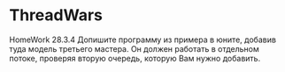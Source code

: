 # ThreadWars
HomeWork 28.3.4
Допишите программу из примера в юните, добавив туда модель третьего мастера. Он должен работать в отдельном потоке, проверяя вторую очередь, которую Вам нужно добавить.
